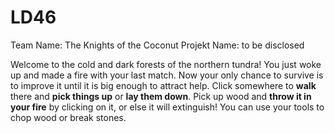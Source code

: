 # LD46
Team Name: The Knights of the Coconut
Projekt Name: to be disclosed

Welcome to the cold and dark forests of the northern tundra! You just woke up and made a fire with your last match. Now your only chance to survive is to improve it until it is big enough to attract help.
Click somewhere to **walk** there and **pick things up** or **lay them down**.
Pick up wood and **throw it in your fire** by clicking on it, or else it will extinguish!
You can use your tools to chop wood or break stones.